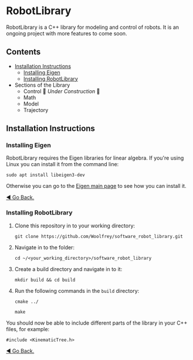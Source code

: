 # RobotLibrary

RobotLibrary is a C++ library for modeling and control of robots. It is an ongoing project with more features to come soon.

## Contents

- [Installation Instructions](#installation-instructions)
     - [Installing Eigen](#installing-eigen)
     - [Installing RobotLibrary](#installing-robotlibrary)
- Sections of the Library
     - Control :construction: _Under Construction_ :construction:
     - Math
     - Model
     - Trajectory

## Installation Instructions

### Installing Eigen
RobotLibrary requires the Eigen libraries for linear algebra. If you're using Linux you can install it from the command line:

  `sudo apt install libeigen3-dev`

Otherwise you can go to the [Eigen main page](https://eigen.tuxfamily.org/index.php?title=Main_Page) to see how you can install it.

[:arrow_backward: Go Back.](#contents)

### Installing RobotLibrary

1. Clone this repository in to your working directory:

   `git clone https://github.com/Woolfrey/software_robot_library.git`
   
2. Navigate in to the folder:

   `cd ~/<your_working_directory>/software_robot_library`

3. Create a build directory and navigate in to it:

   `mkdir build && cd build`

4. Run the following commands in the `build` directory:

   `cmake ../`
   
   `make`

You should now be able to include different parts of the library in your C++ files, for example:

  `#include <KinematicTree.h>`

[:arrow_backward: Go Back.](#contents)
